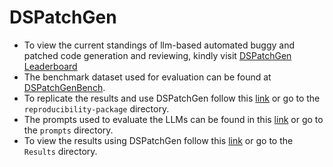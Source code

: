# DSPatchGen

- To view the current standings of llm-based automated buggy and patched code generation and reviewing, kindly visit  [DSPatchGen Leaderboard](https://dspatchegen.github.io/dspatchegenLeaderboard)
- The benchmark dataset used for evaluation can be found at [DSPatchGenBench](https://github.com/dspatchgen/dspatchgen/tree/main/DSPatchBenchh).
- To replicate the results and use DSPatchGen follow this [link](https://github.com/dspatchgen/dspatchgen/tree/main/reproducibility-package) or go to the ```reproducibility-package``` directory.
- The prompts used to evaluate the LLMs can be found in this [link](https://github.com/dspatchgen/dspatchgen/tree/main/prompts) or go to the ```prompts``` directory.
- To view the results using DSPatchGen follow this [link](https://github.com/dspatchgen/dspatchgen/tree/main/Results) or go to the ```Results``` directory.
